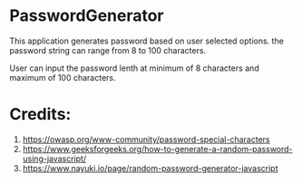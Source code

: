 # PasswordGenerator
This application generates password based on user selected options.
the password string can range from 8 to 100 characters.

User can input the password lenth at minimum of 8 characters and maximum of 100 characters.

# Credits:
1. https://owasp.org/www-community/password-special-characters
2. https://www.geeksforgeeks.org/how-to-generate-a-random-password-using-javascript/
3. https://www.nayuki.io/page/random-password-generator-javascript